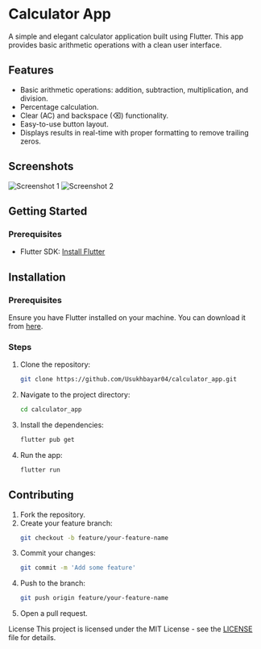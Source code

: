 # Calculator App

A simple and elegant calculator application built using Flutter. This app provides basic arithmetic operations with a clean user interface.

## Features

- Basic arithmetic operations: addition, subtraction, multiplication, and division.
- Percentage calculation.
- Clear (AC) and backspace (⌫) functionality.
- Easy-to-use button layout.
- Displays results in real-time with proper formatting to remove trailing zeros.

## Screenshots

![Screenshot 1](https://github.com/Usukhbayar04/todo_list_app/blob/master/assets/screenshot1.png)
![Screenshot 2](https://github.com/Usukhbayar04/todo_list_app/blob/master/assets/screenshot2.png)

## Getting Started

### Prerequisites

- Flutter SDK: [Install Flutter](https://flutter.dev/docs/get-started/install)

## Installation

### Prerequisites

Ensure you have Flutter installed on your machine. You can download it from [here](https://flutter.dev/docs/get-started/install).

### Steps

1. Clone the repository:
    ```sh
    git clone https://github.com/Usukhbayar04/calculator_app.git
    ```
2. Navigate to the project directory:
    ```sh
    cd calculator_app
    ```
3. Install the dependencies:
    ```sh
    flutter pub get
    ```
4. Run the app:
    ```sh
    flutter run
    ```
    
## Contributing

1. Fork the repository.
2. Create your feature branch:
    ```sh
    git checkout -b feature/your-feature-name
    ```
3. Commit your changes:
    ```sh
    git commit -m 'Add some feature'
    ```
4. Push to the branch:
    ```sh
    git push origin feature/your-feature-name
    ```
5. Open a pull request.

License
This project is licensed under the MIT License - see the [LICENSE](LICENSE) file for details.
